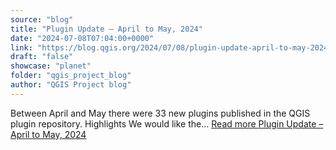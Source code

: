 ```yaml
---
source: "blog"
title: "Plugin Update – April to May, 2024"
date: "2024-07-08T07:04:00+0000"
link: "https://blog.qgis.org/2024/07/08/plugin-update-april-to-may-2024/"
draft: "false"
showcase: "planet"
folder: "qgis_project_blog"
author: "QGIS Project blog"
---
```


Between April and May there were 33 new plugins published in the QGIS plugin repository. Highlights We would like the&#8230; <a class="read-more" href="https://blog.qgis.org/2024/07/08/plugin-update-april-to-may-2024/">Read more <span class="screen-reader-text">Plugin Update &#8211; April to May,&#160;2024</span></a>
